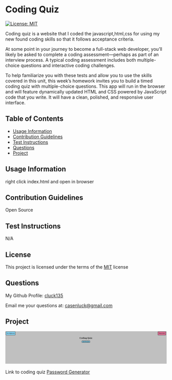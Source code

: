 # Coding Quiz
[![License: MIT](https://img.shields.io/badge/License-MIT-yellow)](https://opensource.org/licenses/MIT)

Coding quiz is a website that I coded the javascript,html,css for using my new found coding skills so that it follows acceptance criteria. 

At some point in your journey to become a full-stack web developer, you’ll likely be asked to complete a coding assessment&mdash;perhaps as part of an interview process. A typical coding assessment includes both multiple-choice questions and interactive coding challenges. 

To help familiarize you with these tests and allow you to use the skills covered in this unit, this week’s homework invites you to build a timed coding quiz with multiple-choice questions. This app will run in the browser and will feature dynamically updated HTML and CSS powered by JavaScript code that you write. It will have a clean, polished, and responsive user interface.

## Table of Contents
- [Usage Information](#usage-information)
- [Contribution Guidelines](#contribution-guidelines)
- [Test Instructions](#test-instructions)
- [Questions](#questions)
- [Project](#project)

## Usage Information
right click index.html and open in browser

## Contribution Guidelines
Open Source

## Test Instructions
N/A

## License
This project is licensed under the terms of the [MIT](https://opensource.org/licenses/MIT) license

## Questions
My Github Profile: [cluck135](https://github.com/cluck135)

Email me your questions at: [casenluck@gmail.com](mailto:casenluck@gmail.com)

## Project
![Image of website](./Main/Assets/img/quiz.png)

Link to coding quiz
[Password Generator](https://cluck135.github.io/Coding-Quiz/)

